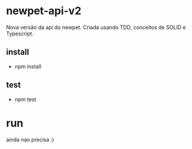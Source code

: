 # newpet-api-v2
Nova versão da api do newpet. 
Criada usando TDD, conceitos de SOLID e Typescript. 

## install
* npm install

## test
* npm test

# run
ainda nao precisa :) 
